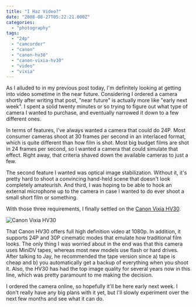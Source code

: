 ```yaml
---
title: "I Haz Video?"
date: "2008-08-27T05:22:21.000Z"
categories: 
  - "photography"
tags: 
  - "24p"
  - "camcorder"
  - "canon"
  - "canon-hv30"
  - "canon-vixia-hv30"
  - "video"
  - "vixia"
---
```


As I alluded to in my previous post today, I'm definitely looking at getting into video sometime in the near future. Considering I ordered a camera shortly after writing that post, "near future" is actually more like "early next week". I spent a solid twenty minutes or so trying to figure out what type of camera I wanted to purchase, and eventually narrowed it down to a few different ones.

In terms of features, I've always wanted a camera that could do 24P. Most consumer cameras shoot at 30 frames per second in an interlaced format, which is quite different than how film is shot. Most big budget films are shot in 24 frames per second, so I wanted a camera that could simulate that effect. Right away, that criteria shaved down the available cameras to just a few.

The second feature I wanted was optical image stabilization. Without it, it's pretty hard to shoot a convincing hand-held scene that doesn't look completely amateurish. And third, I was hoping to be able to hook an external microphone up to the camera in case I wanted to do ever shoot a small short film or something.

With those three requirements, I finally settled on the [Canon Vixia HV30](http://www.usa.canon.com/consumer/controller?act=ModelInfoAct&fcategoryid=177&modelid=16206).

![Canon Vixia HV30](images/hv30.jpg)

That Canon HV30 offers full high definition video at 1080p. In addition, it supports 24P and 30P cinematic modes that emulate how traditional film looks. The only thing I was worried about in the end was that this camera uses MiniDV tapes, whereas most new models use flash or hard drives. After talking to Jay, he recommended the tape version since a) tape is cheap and b) you automatically get a backup of everything when you shoot it. Also, the HV30 has had the top image quality for several years now in this line, which was pretty paramount to me making the decision.

I ordered the camera online, so hopefully it'll be here early next week. I don't really have any big plans with it yet, but I'll slowly experiment over the next few months and see what it can do.
